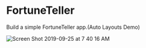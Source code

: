 # FortuneTeller
Build a simple FortuneTeller app.(Auto Layouts Demo) 

![Screen Shot 2019-09-25 at 7 40 16 AM](https://user-images.githubusercontent.com/23055114/65558002-cfa78a80-df67-11e9-8a51-8be5512d1064.png)

